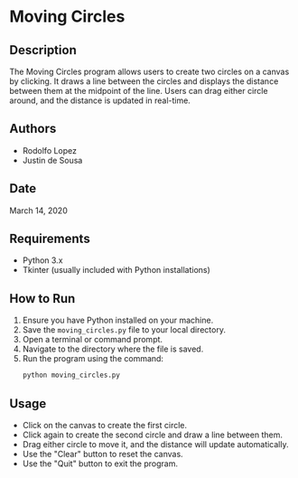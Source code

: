 # Moving Circles

## Description

The Moving Circles program allows users to create two circles on a canvas by clicking. It draws a line between the circles and displays the distance between them at the midpoint of the line. Users can drag either circle around, and the distance is updated in real-time.

## Authors

- Rodolfo Lopez
- Justin de Sousa

## Date

March 14, 2020

## Requirements

- Python 3.x
- Tkinter (usually included with Python installations)

## How to Run

1. Ensure you have Python installed on your machine.
2. Save the `moving_circles.py` file to your local directory.
3. Open a terminal or command prompt.
4. Navigate to the directory where the file is saved.
5. Run the program using the command:
   ```bash
   python moving_circles.py
   ```

## Usage

- Click on the canvas to create the first circle.
- Click again to create the second circle and draw a line between them.
- Drag either circle to move it, and the distance will update automatically.
- Use the "Clear" button to reset the canvas.
- Use the "Quit" button to exit the program.
